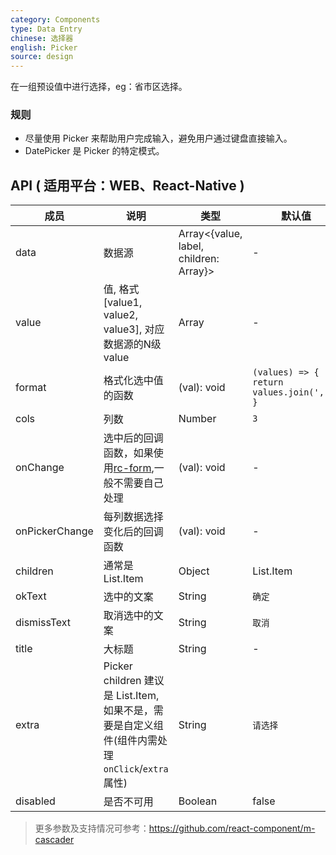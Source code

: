 ```yaml
---
category: Components
type: Data Entry
chinese: 选择器
english: Picker
source: design
---
```


在一组预设值中进行选择，eg：省市区选择。


### 规则
- 尽量使用 Picker 来帮助用户完成输入，避免用户通过键盘直接输入。
- DatePicker 是 Picker 的特定模式。

## API ( 适用平台：WEB、React-Native )

| 成员        | 说明           | 类型            | 默认值       |
|------------|----------------|--------------------|--------------|
| data    | 数据源        | Array<{value, label, children: Array}> |   -  |
| value   | 值, 格式[value1, value2, value3], 对应数据源的N级value    | Array  | - |
| format  | 格式化选中值的函数  | (val): void | `(values) => { return values.join(','); } ` |
| cols    | 列数        | Number |  `3`  |
| onChange | 选中后的回调函数，如果使用[rc-form](https://github.com/react-component/form),一般不需要自己处理 | (val): void | - |
| onPickerChange | 每列数据选择变化后的回调函数   | (val): void | - |
| children| 通常是 List.Item | Object |  List.Item  |
| okText  | 选中的文案 | String |  `确定`  |
| dismissText  | 取消选中的文案 | String |  `取消`  |
| title  | 大标题 | String | - |
| extra  | Picker children 建议是 List.Item, 如果不是，需要是自定义组件(组件内需处理`onClick`/`extra`属性) | String |  `请选择`  |
| disabled  | 是否不可用 | Boolean | false |

> 更多参数及支持情况可参考：https://github.com/react-component/m-cascader
